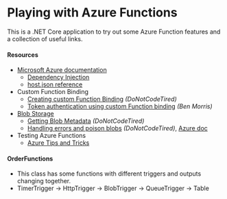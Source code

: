 # Playing with Azure Functions
This is a .NET Core application to try out some Azure Function features and a collection of useful links.

#### Resources
- [Microsoft Azure documentation](https://docs.microsoft.com/en-us/azure/azure-functions/ "Microsoft Azure documentation")
  - [Dependency Injection](https://docs.microsoft.com/en-us/azure/azure-functions/functions-dotnet-dependency-injection "Dependency Injection")
  - [host.json reference](https://docs.microsoft.com/en-us/azure/azure-functions/functions-host-json "host.json reference")
- Custom Function Binding
  - [Creating custom Function Binding](http://dontcodetired.com/blog/post/Creating-Custom-Azure-Functions-Bindings "Creating custom Function Binding") *(DoNotCodeTired)*
  - [Token authentication using custom Function binding](https://www.ben-morris.com/custom-token-authentication-in-azure-functions-using-bindings/ "Token authentication using custom Function binding") *(Ben Morris)*
- [Blob Storage](https://docs.microsoft.com/en-us/azure/azure-functions/functions-bindings-storage-blob "Blob Storage")
  - [Getting Blob Metadata](http://dontcodetired.com/blog/post/Getting-Blob-Metadata-When-Using-Azure-Functions-Blob-Storage-Triggers "Getting Blob Metadata") *(DoNotCodeTired)*
  - [Handling errors and poison blobs](http://dontcodetired.com/blog/post/Handling-Errors-and-Poison-Blobs-in-Azure-Functions-With-Azure-Blob-Storage-Triggers "Handling errors and poison blobs") *(DoNotCodeTired)*, [Azure doc](https://docs.microsoft.com/en-us/azure/azure-functions/functions-bindings-storage-blob#trigger---poison-blobs "Azure doc")
- Testing Azure Functions
  - [Azure Tips and Tricks](https://microsoft.github.io/AzureTipsAndTricks/blog/tip196.html "Azure Tips and Tricks")

#### OrderFunctions
- This class has some functions with different triggers and outputs changing together.
- TimerTrigger -> HttpTrigger -> BlobTrigger -> QueueTrigger -> Table
